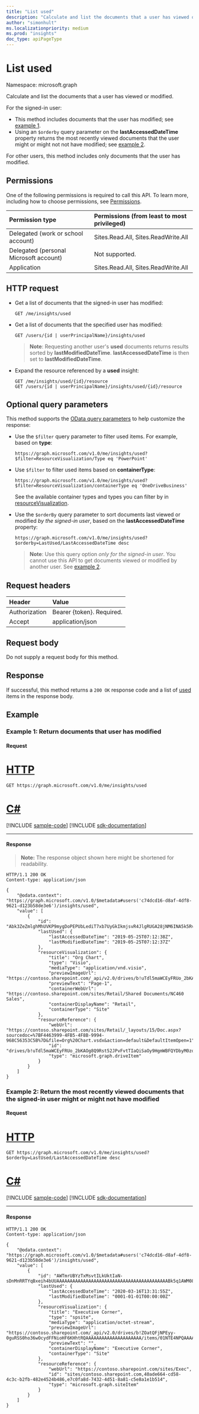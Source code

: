 ```yaml
---
title: "List used"
description: "Calculate and list the documents that a user has viewed or modified. "
author: "simonhult"
ms.localizationpriority: medium
ms.prod: "insights"
doc_type: apiPageType
---
```


# List used

Namespace: microsoft.graph

Calculate and list the documents that a user has viewed or modified. 

For the signed-in user:
- This method includes documents that the user has modified; see [example 1](#example-1-return-documents-that-user-has-modified). 
- Using an `$orderby` query parameter on the **lastAccessedDateTime** property returns the most recently viewed documents that the user might or might not not have modified; see [example 2](#example-2-return-the-most-recently-viewed-documents-that-the-signed-in-user-might-or-might-not-have-modified).

For other users, this method includes only documents that the user has modified.


## Permissions
One of the following permissions is required to call this API. To learn more, including how to choose permissions, see [Permissions](/graph/permissions-reference).

|Permission type      | Permissions (from least to most privileged)              |
|:--------------------|:---------------------------------------------------------|
|Delegated (work or school account) | Sites.Read.All, Sites.ReadWrite.All    |
|Delegated (personal Microsoft account) | Not supported.    |
|Application | Sites.Read.All, Sites.ReadWrite.All |

## HTTP request

- Get a list of documents that the signed-in user has modified:
  <!-- { "blockType": "ignored" } -->
  ```http
  GET /me/insights/used
  ```

- Get a list of documents that the specified user has modified:
  <!-- { "blockType": "ignored" } -->
  ```http
  GET /users/{id | userPrincipalName}/insights/used
  ```
  >**Note**: Requesting another user's **used** documents returns results sorted by **lastModifiedDateTime**. **lastAccessedDateTime** is then set to **lastModifiedDateTime**.


- Expand the resource referenced by a **used** insight:
  <!-- { "blockType": "ignored" } -->
  ```http
  GET /me/insights/used/{id}/resource
  GET /users/{id | userPrincipalName}/insights/used/{id}/resource
  ```


## Optional query parameters
This method supports the [OData query parameters](/graph/query-parameters) to help customize the response:

- Use the `$filter` query parameter to filter used items. For example, based on **type**:
  <!-- { "blockType": "ignored" } -->
  `https://graph.microsoft.com/v1.0/me/insights/used?$filter=ResourceVisualization/Type eq 'PowerPoint'`

- Use `$filter` to filter used items based on  **containerType**:
  <!-- { "blockType": "ignored" } -->
  `https://graph.microsoft.com/v1.0/me/insights/used?$filter=ResourceVisualization/containerType eq 'OneDriveBusiness'`

  See the available container types and types you can filter by in [resourceVisualization](../resources/insights-resourcevisualization.md).

- Use the `$orderBy` query parameter to sort documents last viewed or modified _by the signed-in user_, based on the **lastAccessedDateTime** property:
  <!-- { "blockType": "ignored" } -->
  `https://graph.microsoft.com/v1.0/me/insights/used?$orderby=LastUsed/LastAccessedDateTime desc`

  >**Note**: Use this query option _only for the signed-in user_. You cannot use this API to get documents viewed or modified by another user. See [example 2](#example-2-return-the-most-recently-viewed-documents-that-the-signed-in-user-might-or-might-not-have-modified).


## Request headers
| Header       |  Value|
|:-------------|:------|
| Authorization  | Bearer {token}. Required.|
| Accept  | application/json|

## Request body
Do not supply a request body for this method.

## Response

If successful, this method returns a `200 OK` response code and a list of [used](../resources/insights-used.md) items in the response body.
## Example

### Example 1: Return documents that user has modified

#### Request

# [HTTP](#tab/http)
<!-- {
  "blockType": "request",
  "name": "get_mymodifieddocuments"
}-->

```msgraph-interactive
GET https://graph.microsoft.com/v1.0/me/insights/used
```

# [C#](#tab/csharp)
[!INCLUDE [sample-code](../includes/snippets/csharp/get-mymodifieddocuments-csharp-snippets.md)]
[!INCLUDE [sdk-documentation](../includes/snippets/snippets-sdk-documentation-link.md)]

---

#### Response

>**Note:** The response object shown here might be shortened for readability. 

<!-- {
  "blockType": "response",
  "truncated": true,
  "@odata.type": "microsoft.graph.usedInsight"
}-->

```http
HTTP/1.1 200 OK
Content-type: application/json

{
    "@odata.context": "https://graph.microsoft.com/v1.0/$metadata#users('c74dcd16-d8af-4df8-9621-d123b58de3e6')/insights/used",
    "value": [
        {
            "id": "Abk3ZeZmlghMhUVKP9mygDoPEPUbLediT7xb7UyGkIkmjsvR4JlgRUGA28jNM6INA5k5RvS1T4tPmZSWjFY1PFu5N2XmZpYITIVFSj_ZsoA6BQ",
            "lastUsed": {
                "lastAccessedDateTime": "2019-05-25T07:12:38Z",
                "lastModifiedDateTime": "2019-05-25T07:12:37Z"
            },
            "resourceVisualization": {
                "title": "Org Chart",
                "type": "Visio",
                "mediaType": "application/vnd.visio",
                "previewImageUrl": "https://contoso.sharepoint.com/_api/v2.0/drives/b!uTdl5maWCEyFRUo_2bKAOg8Q9Rst52JPvFvtTIaQiSaOy9HgmWBFQYDbyM0zog0D/items/01JSNPH6EZHFDPJNKPRNHZTFEWRRLDKPC3/thumbnails/0/small/thumbnailContent",
                "previewText": "Page-1",
                "containerWebUrl": "https://contoso.sharepoint.com/sites/Retail/Shared Documents/NC460 Sales",
                "containerDisplayName": "Retail",
                "containerType": "Site"
            },
            "resourceReference": {
                "webUrl": "https://contoso.sharepoint.com/sites/Retail/_layouts/15/Doc.aspx?sourcedoc=%7BF4463999-4FB5-4F8B-9994-968C56353C5B%7D&file=Org%20Chart.vsdx&action=default&DefaultItemOpen=1",
                "id": "drives/b!uTdl5maWCEyFRUo_2bKAOg8Q9Rst52JPvFvtTIaQiSaOy9HgmWBFQYDbyM0zog0D/items/01JSNPH6EZHFDPJNKPRNHZTFEWRRLDKPC3",
                "type": "microsoft.graph.driveItem"
            }
        }
    ]
}
```

### Example 2: Return the most recently viewed documents that the signed-in user might or might not have modified 

#### Request

# [HTTP](#tab/http)
<!-- {
  "blockType": "request",
  "name": "get_mymodifiedandvieweddocuments"
}-->
  
```msgraph-interactive
GET https://graph.microsoft.com/v1.0/me/insights/used?$orderby=LastUsed/LastAccessedDateTime desc
```

# [C#](#tab/csharp)
[!INCLUDE [sample-code](../includes/snippets/csharp/get-mymodifiedandvieweddocuments-csharp-snippets.md)]
[!INCLUDE [sdk-documentation](../includes/snippets/snippets-sdk-documentation-link.md)]

---

#### Response
<!-- {
  "blockType": "response",
  "truncated": true,
  "@odata.type": "microsoft.graph.usedInsight"
}-->

```http
HTTP/1.1 200 OK
Content-type: application/json

{
    "@odata.context": "https://graph.microsoft.com/v1.0/$metadata#users('c74dcd16-d8af-4df8-9621-d123b58de3e6')/insights/used",
    "value": [
        {
            "id": "AWTmrUBYzTxMsvtILkUktIaN-sDnMnRRTYqBxeih4bUUAAAAAAAAAAAAAAAAAAAAAAAAAAAAAAAAAAAAAAAAAABk5q1AWM08TLL7SC5FJLSGBA",
            "lastUsed": {
                "lastAccessedDateTime": "2020-03-16T13:31:55Z",
                "lastModifiedDateTime": "0001-01-01T00:00:00Z"
            },
            "resourceVisualization": {
                "title": "Executive Corner",
                "type": "spsite",
                "mediaType": "application/octet-stream",
                "previewImageUrl": "https://contoso.sharepoint.com/_api/v2.0/drives/b!ZOatQFjNPEyy-0guRSS0ho36wOcydFFNioHF6KHhtRQAAAAAAAAAAAAAAAAAAAAA/items/01NTE4NPQAAAAAAAAAAAAAAAAAAAAAAAAA/thumbnails/0/small/thumbnailContent",
                "previewText": "",
                "containerDisplayName": "Executive Corner",
                "containerType": "Site"
            },
            "resourceReference": {
                "webUrl": "https://contoso.sharepoint.com/sites/Exec",
                "id": "sites/contoso.sharepoint.com,40ade664-cd58-4c3c-b2fb-482e4524b486,e7c0fa8d-7432-4d51-8a81-c5e8a1e1b514",
                "type": "microsoft.graph.siteItem"
            }
        }
    ]
}
```

